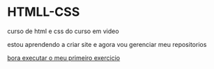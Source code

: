 # HTMLL-CSS
curso de html e css do curso em video

estou aprendendo a criar site e agora vou gerenciar meu repositorios 

<a href="https://lucas-msrt.github.io/HTMLL-CSS/EXERCICIOS/imagens/index.html">bora executar o meu primeiro exercicio      </a>
